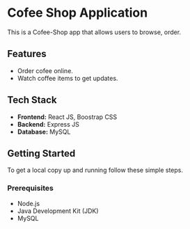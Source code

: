 # Cofee Shop Application

This is a Cofee-Shop app that allows users to browse, order.

## Features

- Order cofee online.
- Watch coffee items to get updates.

## Tech Stack

- **Frontend:** React JS, Boostrap CSS
- **Backend:** Express JS
- **Database:** MySQL

## Getting Started

To get a local copy up and running follow these simple steps.

### Prerequisites

- Node.js
- Java Development Kit (JDK)
- MySQL
